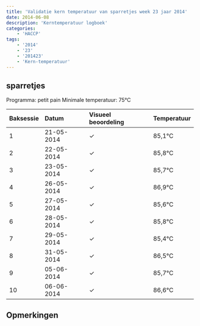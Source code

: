 ```yaml
---
title: 'Validatie kern temperatuur van sparretjes week 23 jaar 2014'
date: 2014-06-08
description: 'Kerntemperatuur logboek'
categories:
    - 'HACCP'
tags:
    - '2014'
    - '23'
    - '201423'
    - 'Kern-temperatuur'
---
```


## sparretjes

Programma: petit pain
Minimale temperatuur: 75°C

| Baksessie | Datum | Visueel beoordeling | Temperatuur |
|:---|:---|:---|:---|
| 1 | 21-05-2014 | &check; | 85,1°C |
| 2 | 22-05-2014 | &check; | 85,8°C |
| 3 | 23-05-2014 | &check; | 85,7°C |
| 4 | 26-05-2014 | &check; | 86,9°C |
| 5 | 27-05-2014 | &check; | 85,6°C |
| 6 | 28-05-2014 | &check; | 85,8°C |
| 7 | 29-05-2014 | &check; | 85,4°C |
| 8 | 31-05-2014 | &check; | 86,5°C |
| 9 | 05-06-2014 | &check; | 85,7°C |
| 10 | 06-06-2014 | &check; | 86,6°C |

## Opmerkingen


